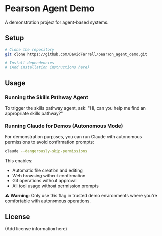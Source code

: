 # Pearson Agent Demo

A demonstration project for agent-based systems.

## Setup

```bash
# Clone the repository
git clone https://github.com/DavidFarrell/pearson_agent_demo.git

# Install dependencies
# (Add installation instructions here)
```

## Usage

### Running the Skills Pathway Agent

To trigger the skills pathway agent, ask: "Hi, can you help me find an appropriate skills pathway?"

### Running Claude for Demos (Autonomous Mode)

For demonstration purposes, you can run Claude with autonomous permissions to avoid confirmation prompts:

```bash
claude --dangerously-skip-permissions
```

This enables:
- Automatic file creation and editing
- Web browsing without confirmation
- Git operations without approval
- All tool usage without permission prompts

**⚠️ Warning**: Only use this flag in trusted demo environments where you're comfortable with autonomous operations.

## License

(Add license information here)